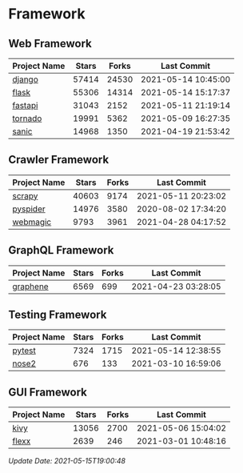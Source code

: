 # Framework

## Web Framework
| Project Name | Stars | Forks | Last Commit |
| ------------ | ----- | ----- | ----------- |
| [django](https://github.com/django/django) | 57414 | 24530 | 2021-05-14 10:45:00 |
| [flask](https://github.com/pallets/flask) | 55306 | 14314 | 2021-05-14 15:17:37 |
| [fastapi](https://github.com/tiangolo/fastapi) | 31043 | 2152 | 2021-05-11 21:19:14 |
| [tornado](https://github.com/tornadoweb/tornado) | 19991 | 5362 | 2021-05-09 16:27:35 |
| [sanic](https://github.com/sanic-org/sanic) | 14968 | 1350 | 2021-04-19 21:53:42 |

## Crawler Framework
| Project Name | Stars | Forks | Last Commit |
| ------------ | ----- | ----- | ----------- |
| [scrapy](https://github.com/scrapy/scrapy) | 40603 | 9174 | 2021-05-11 20:23:02 |
| [pyspider](https://github.com/binux/pyspider) | 14976 | 3580 | 2020-08-02 17:34:20 |
| [webmagic](https://github.com/code4craft/webmagic) | 9793 | 3961 | 2021-04-28 04:17:52 |

## GraphQL Framework
| Project Name | Stars | Forks | Last Commit |
| ------------ | ----- | ----- | ----------- |
| [graphene](https://github.com/graphql-python/graphene) | 6569 | 699 | 2021-04-23 03:28:05 |

## Testing Framework
| Project Name | Stars | Forks | Last Commit |
| ------------ | ----- | ----- | ----------- |
| [pytest](https://github.com/pytest-dev/pytest) | 7324 | 1715 | 2021-05-14 12:38:55 |
| [nose2](https://github.com/nose-devs/nose2) | 676 | 133 | 2021-03-10 16:59:06 |

## GUI Framework
| Project Name | Stars | Forks | Last Commit |
| ------------ | ----- | ----- | ----------- |
| [kivy](https://github.com/kivy/kivy) | 13056 | 2700 | 2021-05-06 15:04:02 |
| [flexx](https://github.com/flexxui/flexx) | 2639 | 246 | 2021-03-01 10:48:16 |

*Update Date: 2021-05-15T19:00:48*